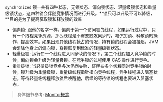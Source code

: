 `synchronized` 锁一共有四种状态，无锁状态、偏向锁状态、轻量级锁状态和重量级锁状态，这四种锁会伴随竞争情况而进行升级。**锁只可以升级不可以降级，**目的是为了提高获取锁和释放锁的效率

* 偏向锁: 跟他的名字一样，偏向于第一个访问锁的线程，如果运行过程中，只有一个线程竞争资源，那么线程是不需要触发同步的，减少加锁、释放锁的操作，提高效率。如果出现其他线程抢占的情况，持有锁的线程会被挂起，JVM会消除他身上的偏向锁，将锁恢复到标准的轻量级锁状态。
* 轻量级锁: 运行在一个线程进入同步块的情况下，第二个线程加入竞争锁的时候，偏向锁会升级为轻量级锁。在竞争锁的过程使用 CAS 操作进行竞争。
* 重量级锁: 当轻量级锁竞争多次仍然失败，证明有多个线程同时竞争锁的时候，锁升级为重量级锁，重量级线程指针指向竞争线程，竞争线程进入阻塞状态，等待轻量级线程释放锁后唤醒他，后续的等待锁的线程也要进入阻塞状态。

> 具体细节参考: [Monitor概念](https://book.ironblog.cn/#/god/java_concurrent/Monitor%E6%A6%82%E5%BF%B5)